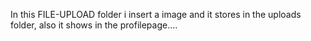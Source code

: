 In this FILE-UPLOAD folder i insert a image and it stores in the uploads folder, also it shows in the profilepage....
